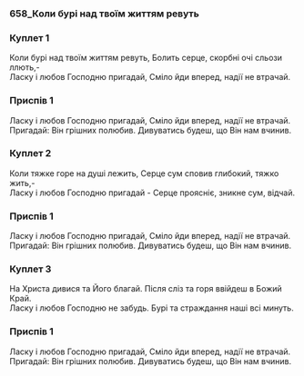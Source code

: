 ### 658_Коли бурі над твоїм життям ревуть
### Куплет 1
Коли бурі над твоїм життям ревуть, Болить серце, скорбні очі сльози ллють,- <br/>Ласку і любов Господню пригадай, Сміло йди вперед, надії не втрачай.
### Приспів 1
Ласку і любов Господню пригадай, Сміло йди вперед, надії не втрачай. 					Пригадай: Він грішних полюбив. Дивуватись будеш, що Він нам вчинив.
### Куплет 2
Коли тяжке горе на душі лежить, Серце сум сповив глибокий, тяжко жить,- <br/>Ласку і любов Господню пригадай - Серце проясніє, зникне сум, відчай.
### Приспів 1
Ласку і любов Господню пригадай, Сміло йди вперед, надії не втрачай. 					Пригадай: Він грішних полюбив. Дивуватись будеш, що Він нам вчинив.
### Куплет 3
На Христа дивися та Його благай. Після сліз та горя ввійдеш в Божий Край. <br/>Ласку і любов Господню не забудь. Бурі та страждання наші всі минуть.
### Приспів 1
Ласку і любов Господню пригадай, Сміло йди вперед, надії не втрачай. 					Пригадай: Він грішних полюбив. Дивуватись будеш, що Він нам вчинив.
